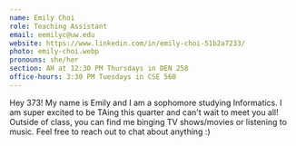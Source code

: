 ```yaml
---
name: Emily Choi
role: Teaching Assistant
email: eemilyc@uw.edu
website: https://www.linkedin.com/in/emily-choi-51b2a7233/
photo: emily-choi.webp
pronouns: she/her
section: AH at 12:30 PM Thursdays in DEN 258
office-hours: 3:30 PM Tuesdays in CSE 560
---
```


Hey 373! My name is Emily and I am a sophomore studying Informatics. I am super excited to be TAing this quarter and can't wait to meet you all! Outside of class, you can find me binging TV shows/movies or listening to music. Feel free to reach out to chat about anything :)
